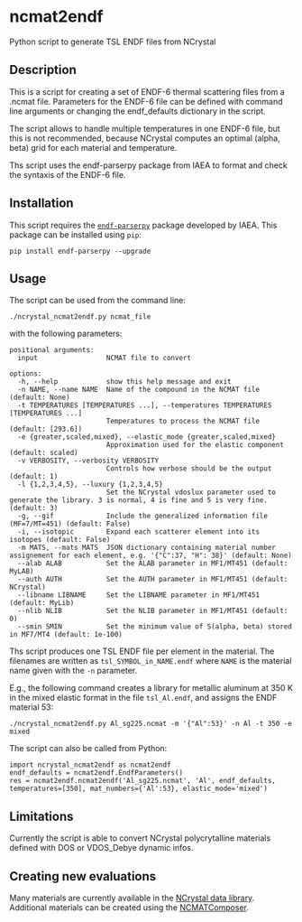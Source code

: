 # ncmat2endf
Python script to generate TSL ENDF files from NCrystal

## Description

This is a script for creating a set of ENDF-6 thermal scattering files from a .ncmat
file. Parameters for the ENDF-6 file can be defined with command line arguments or
changing the endf_defaults dictionary in the script. 

The script allows to handle multiple temperatures in one ENDF-6 file, but this is not
recommended, because NCrystal computes an optimal (alpha, beta) grid for each material
and temperature.

Ths script uses the endf-parserpy package from IAEA to format and check the syntaxis of
the ENDF-6 file.

## Installation 

This script requires the [`endf-parserpy`](https://endf-parserpy.readthedocs.io/en/latest/) package developed by IAEA. This
package can be installed using `pip`:

```
pip install endf-parserpy --upgrade
```

## Usage

The script can be used from the command line:

```
./ncrystal_ncmat2endf.py ncmat_file
```

with the following parameters:

```
positional arguments:
  input                 NCMAT file to convert

options:
  -h, --help            show this help message and exit
  -n NAME, --name NAME  Name of the compound in the NCMAT file (default: None)
  -t TEMPERATURES [TEMPERATURES ...], --temperatures TEMPERATURES [TEMPERATURES ...]
                        Temperatures to process the NCMAT file (default: [293.6])
  -e {greater,scaled,mixed}, --elastic_mode {greater,scaled,mixed}
                        Approximation used for the elastic component (default: scaled)
  -v VERBOSITY, --verbosity VERBOSITY
                        Controls how verbose should be the output (default: 1)
  -l {1,2,3,4,5}, --luxury {1,2,3,4,5}
                        Set the NCrystal vdoslux parameter used to generate the library. 3 is normal, 4 is fine and 5 is very fine. (default: 3)
  -g, --gif             Include the generalized information file (MF=7/MT=451) (default: False)
  -i, --isotopic        Expand each scatterer element into its isotopes (default: False)
  -m MATS, --mats MATS  JSON dictionary containing material number assignement for each element, e.g. '{"C":37, "H": 38}' (default: None)
  --alab ALAB           Set the ALAB parameter in MF1/MT451 (default: MyLAB)
  --auth AUTH           Set the AUTH parameter in MF1/MT451 (default: NCrystal)
  --libname LIBNAME     Set the LIBNAME parameter in MF1/MT451 (default: MyLib)
  --nlib NLIB           Set the NLIB parameter in MF1/MT451 (default: 0)
  --smin SMIN           Set the minimum value of S(alpha, beta) stored in MF7/MT4 (default: 1e-100)

```
Ths script produces one TSL ENDF file per element in the material. The filenames are written as `tsl_SYMBOL_in_NAME.endf` where `NAME` is the
material name given with the `-n` parameter.

E.g., the following command creates a library for metallic aluminum at 350 K in the mixed elastic format in the file `tsl_Al.endf`, and assigns the ENDF material 53:

```
./ncrystal_ncmat2endf.py Al_sg225.ncmat -m '{"Al":53}' -n Al -t 350 -e mixed
```

The script can also be called from Python:


```
import ncrystal_ncmat2endf as ncmat2endf
endf_defaults = ncmat2endf.EndfParameters()
res = ncmat2endf.ncmat2endf('Al_sg225.ncmat', 'Al', endf_defaults, temperatures=[350], mat_numbers={'Al':53}, elastic_mode='mixed')
```

## Limitations
Currently the script is able to convert NCrystal polycrytalline materials defined with DOS or VDOS_Debye dynamic infos.

## Creating new evaluations

Many materials are currently available in the [NCrystal data library](https://github.com/mctools/ncrystal/wiki/Data-library). Additional materials can be created
using the [NCMATComposer](https://github.com/mctools/ncrystal-notebooks).

